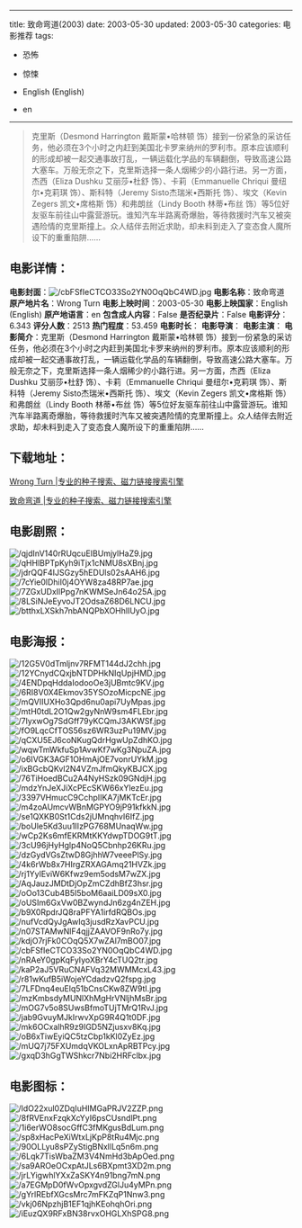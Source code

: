 
---
title: 致命弯道(2003)
date: 2003-05-30
updated: 2003-05-30
categories: 电影推荐
tags:
- 恐怖
- 惊悚

- English (English)
- en
---


> 克里斯（Desmond Harrington 戴斯蒙•哈林顿 饰）接到一份紧急的采访任务，他必须在3个小时之内赶到美国北卡罗来纳州的罗利市。原本应该顺利的形成却被一起交通事故打乱，一辆运载化学品的车辆翻倒，导致高速公路大塞车。万般无奈之下，克里斯选择一条人烟稀少的小路行进。另一方面，杰西（Eliza Dushku 艾丽莎•杜舒 饰）、卡莉（Emmanuelle Chriqui 曼纽尔•克莉琪 饰）、斯科特（Jeremy Sisto杰瑞米•西斯托 饰）、埃文（Kevin Zegers 凯文•席格斯 饰）和弗朗丝（Lindy Booth 林蒂•布丝 饰）等5位好友驱车前往山中露营游玩。谁知汽车半路离奇爆胎，等待救援时汽车又被突遇险情的克里斯撞上。众人结伴去附近求助，却未料到走入了变态食人魔所设下的重重陷阱……

## **电影详情**：

**电影封面**：<img src="https://image.tmdb.org/t/p/w200/cbFSfIeCTCO33So2YN0OqQbC4WD.jpg" alt="/cbFSfIeCTCO33So2YN0OqQbC4WD.jpg" title="/cbFSfIeCTCO33So2YN0OqQbC4WD.jpg">
**电影名称**：致命弯道
**原产地片名**：Wrong Turn
**电影上映时间**：2003-05-30
**电影上映国家**：English (English)
**原产地语言**：en
**包含成人内容**：False
**是否纪录片**：False
**电影评分**：6.343
**评分人数**：2513
**热门程度**：53.459
**电影时长**：
**电影导演**：
**电影主演**：
**电影简介**：克里斯（Desmond Harrington 戴斯蒙•哈林顿 饰）接到一份紧急的采访任务，他必须在3个小时之内赶到美国北卡罗来纳州的罗利市。原本应该顺利的形成却被一起交通事故打乱，一辆运载化学品的车辆翻倒，导致高速公路大塞车。万般无奈之下，克里斯选择一条人烟稀少的小路行进。另一方面，杰西（Eliza Dushku 艾丽莎•杜舒 饰）、卡莉（Emmanuelle Chriqui 曼纽尔•克莉琪 饰）、斯科特（Jeremy Sisto杰瑞米•西斯托 饰）、埃文（Kevin Zegers 凯文•席格斯 饰）和弗朗丝（Lindy Booth 林蒂•布丝 饰）等5位好友驱车前往山中露营游玩。谁知汽车半路离奇爆胎，等待救援时汽车又被突遇险情的克里斯撞上。众人结伴去附近求助，却未料到走入了变态食人魔所设下的重重陷阱……

## **下载地址**：
[Wrong Turn |专业的种子搜索、磁力链接搜索引擎](https://movie.amd794.com:2083/?search=Wrong%20Turn&ordering=&mode=match_phrase&page_size=10&page=1)

[致命弯道 |专业的种子搜索、磁力链接搜索引擎](https://movie.amd794.com:2083/?search=%E8%87%B4%E5%91%BD%E5%BC%AF%E9%81%93&ordering=&mode=match_phrase&page_size=10&page=1)
 

## **电影剧照**：
<img src="https://image.tmdb.org/t/p/original/qjdInV140rRUqcuEIBUmjylHaZ9.jpg" alt="/qjdInV140rRUqcuEIBUmjylHaZ9.jpg" title="/qjdInV140rRUqcuEIBUmjylHaZ9.jpg"><img src="https://image.tmdb.org/t/p/original/qHHlBPTpKyh9iTjx1cNMU8sXBnj.jpg" alt="/qHHlBPTpKyh9iTjx1cNMU8sXBnj.jpg" title="/qHHlBPTpKyh9iTjx1cNMU8sXBnj.jpg"><img src="https://image.tmdb.org/t/p/original/jdrQQF4IJSGzy5hEDUls02sAAH6.jpg" alt="/jdrQQF4IJSGzy5hEDUls02sAAH6.jpg" title="/jdrQQF4IJSGzy5hEDUls02sAAH6.jpg"><img src="https://image.tmdb.org/t/p/original/7cYie0lDhiI0j4OYW8za48RP7ae.jpg" alt="/7cYie0lDhiI0j4OYW8za48RP7ae.jpg" title="/7cYie0lDhiI0j4OYW8za48RP7ae.jpg"><img src="https://image.tmdb.org/t/p/original/7ZGxUDxIlPpg7nKWMSeJn64o25A.jpg" alt="/7ZGxUDxIlPpg7nKWMSeJn64o25A.jpg" title="/7ZGxUDxIlPpg7nKWMSeJn64o25A.jpg"><img src="https://image.tmdb.org/t/p/original/8LSiNJeEyvoJT2OdsaZ68D6LNCU.jpg" alt="/8LSiNJeEyvoJT2OdsaZ68D6LNCU.jpg" title="/8LSiNJeEyvoJT2OdsaZ68D6LNCU.jpg"><img src="https://image.tmdb.org/t/p/original/btthxLXSkh7nbANQPbXOHhlIUyO.jpg" alt="/btthxLXSkh7nbANQPbXOHhlIUyO.jpg" title="/btthxLXSkh7nbANQPbXOHhlIUyO.jpg">

## **电影海报**：
<img src="https://image.tmdb.org/t/p/original/12G5V0dTmljnv7RFMT144dJ2chh.jpg" alt="/12G5V0dTmljnv7RFMT144dJ2chh.jpg" title="/12G5V0dTmljnv7RFMT144dJ2chh.jpg"><img src="https://image.tmdb.org/t/p/original/12YCnydCQxjbNTDPHkNIqUpjHMD.jpg" alt="/12YCnydCQxjbNTDPHkNIqUpjHMD.jpg" title="/12YCnydCQxjbNTDPHkNIqUpjHMD.jpg"><img src="https://image.tmdb.org/t/p/original/4ENDpqHddaIodooOe3jUBmtc9KV.jpg" alt="/4ENDpqHddaIodooOe3jUBmtc9KV.jpg" title="/4ENDpqHddaIodooOe3jUBmtc9KV.jpg"><img src="https://image.tmdb.org/t/p/original/6RI8V0X4Ekmov35YSOzoMicpcNE.jpg" alt="/6RI8V0X4Ekmov35YSOzoMicpcNE.jpg" title="/6RI8V0X4Ekmov35YSOzoMicpcNE.jpg"><img src="https://image.tmdb.org/t/p/original/mQVIIUXHo3Qpd6nu0api7UyMpas.jpg" alt="/mQVIIUXHo3Qpd6nu0api7UyMpas.jpg" title="/mQVIIUXHo3Qpd6nu0api7UyMpas.jpg"><img src="https://image.tmdb.org/t/p/original/mtH0tdL2O1Qw2gyNnW9sm4FLEbr.jpg" alt="/mtH0tdL2O1Qw2gyNnW9sm4FLEbr.jpg" title="/mtH0tdL2O1Qw2gyNnW9sm4FLEbr.jpg"><img src="https://image.tmdb.org/t/p/original/7lyxwOg7SdGff79yKCQmJ3AKWSf.jpg" alt="/7lyxwOg7SdGff79yKCQmJ3AKWSf.jpg" title="/7lyxwOg7SdGff79yKCQmJ3AKWSf.jpg"><img src="https://image.tmdb.org/t/p/original/fO9LqcCfTOS56sz6WR3uzPu19MV.jpg" alt="/fO9LqcCfTOS56sz6WR3uzPu19MV.jpg" title="/fO9LqcCfTOS56sz6WR3uzPu19MV.jpg"><img src="https://image.tmdb.org/t/p/original/qCXU5EJ6coNKugQdrHgwUpZdhKO.jpg" alt="/qCXU5EJ6coNKugQdrHgwUpZdhKO.jpg" title="/qCXU5EJ6coNKugQdrHgwUpZdhKO.jpg"><img src="https://image.tmdb.org/t/p/original/wqwTmWkfuSp1AvwKf7wKg3NpuZA.jpg" alt="/wqwTmWkfuSp1AvwKf7wKg3NpuZA.jpg" title="/wqwTmWkfuSp1AvwKf7wKg3NpuZA.jpg"><img src="https://image.tmdb.org/t/p/original/o6IVGK3AGF1OHmAjOE7vonrUYkM.jpg" alt="/o6IVGK3AGF1OHmAjOE7vonrUYkM.jpg" title="/o6IVGK3AGF1OHmAjOE7vonrUYkM.jpg"><img src="https://image.tmdb.org/t/p/original/ixBGcbQKvl2N4VZmJfmQkyKBJCX.jpg" alt="/ixBGcbQKvl2N4VZmJfmQkyKBJCX.jpg" title="/ixBGcbQKvl2N4VZmJfmQkyKBJCX.jpg"><img src="https://image.tmdb.org/t/p/original/76TiHoedBCu2A4NyHSzk09GNdjH.jpg" alt="/76TiHoedBCu2A4NyHSzk09GNdjH.jpg" title="/76TiHoedBCu2A4NyHSzk09GNdjH.jpg"><img src="https://image.tmdb.org/t/p/original/mdzYnJeXJiXcPEcSKW66xYlezEu.jpg" alt="/mdzYnJeXJiXcPEcSKW66xYlezEu.jpg" title="/mdzYnJeXJiXcPEcSKW66xYlezEu.jpg"><img src="https://image.tmdb.org/t/p/original/3397VHmucC9CchpIIKA7jMKTcEr.jpg" alt="/3397VHmucC9CchpIIKA7jMKTcEr.jpg" title="/3397VHmucC9CchpIIKA7jMKTcEr.jpg"><img src="https://image.tmdb.org/t/p/original/m4zoAUmcvWBnMGPYO9jP91kfkkN.jpg" alt="/m4zoAUmcvWBnMGPYO9jP91kfkkN.jpg" title="/m4zoAUmcvWBnMGPYO9jP91kfkkN.jpg"><img src="https://image.tmdb.org/t/p/original/se1QXKB0St1Cds2jUMnqhvI6IfZ.jpg" alt="/se1QXKB0St1Cds2jUMnqhvI6IfZ.jpg" title="/se1QXKB0St1Cds2jUMnqhvI6IfZ.jpg"><img src="https://image.tmdb.org/t/p/original/boUle5Kd3uu1IIzPG768MUnaqWw.jpg" alt="/boUle5Kd3uu1IIzPG768MUnaqWw.jpg" title="/boUle5Kd3uu1IIzPG768MUnaqWw.jpg"><img src="https://image.tmdb.org/t/p/original/wCp2Ks6mfEKRMtKKYdwpTDOG9tT.jpg" alt="/wCp2Ks6mfEKRMtKKYdwpTDOG9tT.jpg" title="/wCp2Ks6mfEKRMtKKYdwpTDOG9tT.jpg"><img src="https://image.tmdb.org/t/p/original/3cU96jHyHglp4NoQ5Cbnhp26KRu.jpg" alt="/3cU96jHyHglp4NoQ5Cbnhp26KRu.jpg" title="/3cU96jHyHglp4NoQ5Cbnhp26KRu.jpg"><img src="https://image.tmdb.org/t/p/original/dzGydVGsZtwD8GjhhW7veeePlSy.jpg" alt="/dzGydVGsZtwD8GjhhW7veeePlSy.jpg" title="/dzGydVGsZtwD8GjhhW7veeePlSy.jpg"><img src="https://image.tmdb.org/t/p/original/4k6rWb8x7HIrgZRXAGAmq21HVZk.jpg" alt="/4k6rWb8x7HIrgZRXAGAmq21HVZk.jpg" title="/4k6rWb8x7HIrgZRXAGAmq21HVZk.jpg"><img src="https://image.tmdb.org/t/p/original/rj1YylEviW6Kfwz9em5odsM7wZX.jpg" alt="/rj1YylEviW6Kfwz9em5odsM7wZX.jpg" title="/rj1YylEviW6Kfwz9em5odsM7wZX.jpg"><img src="https://image.tmdb.org/t/p/original/AqJauzJMDtDjOpZmCZdhBfZ3hsr.jpg" alt="/AqJauzJMDtDjOpZmCZdhBfZ3hsr.jpg" title="/AqJauzJMDtDjOpZmCZdhBfZ3hsr.jpg"><img src="https://image.tmdb.org/t/p/original/oOo13Cub4B5I5boM6aaiLD09sX0.jpg" alt="/oOo13Cub4B5I5boM6aaiLD09sX0.jpg" title="/oOo13Cub4B5I5boM6aaiLD09sX0.jpg"><img src="https://image.tmdb.org/t/p/original/oUSIm6GxVw0BZwyndJn6zg4nZEH.jpg" alt="/oUSIm6GxVw0BZwyndJn6zg4nZEH.jpg" title="/oUSIm6GxVw0BZwyndJn6zg4nZEH.jpg"><img src="https://image.tmdb.org/t/p/original/b9X0RpdrJQ8raPFYA1irfdRQBOs.jpg" alt="/b9X0RpdrJQ8raPFYA1irfdRQBOs.jpg" title="/b9X0RpdrJQ8raPFYA1irfdRQBOs.jpg"><img src="https://image.tmdb.org/t/p/original/nufVcdQyJgAwIq3jusdRzXavPCU.jpg" alt="/nufVcdQyJgAwIq3jusdRzXavPCU.jpg" title="/nufVcdQyJgAwIq3jusdRzXavPCU.jpg"><img src="https://image.tmdb.org/t/p/original/n07STAMwNlF4qjjZAAVOF9nRo7y.jpg" alt="/n07STAMwNlF4qjjZAAVOF9nRo7y.jpg" title="/n07STAMwNlF4qjjZAAVOF9nRo7y.jpg"><img src="https://image.tmdb.org/t/p/original/kdjO7rjFk0COqQ5X7wZAl7mBO07.jpg" alt="/kdjO7rjFk0COqQ5X7wZAl7mBO07.jpg" title="/kdjO7rjFk0COqQ5X7wZAl7mBO07.jpg"><img src="https://image.tmdb.org/t/p/original/cbFSfIeCTCO33So2YN0OqQbC4WD.jpg" alt="/cbFSfIeCTCO33So2YN0OqQbC4WD.jpg" title="/cbFSfIeCTCO33So2YN0OqQbC4WD.jpg"><img src="https://image.tmdb.org/t/p/original/nRAeY0gpKqFyIyoXBrY4cTUQ2tr.jpg" alt="/nRAeY0gpKqFyIyoXBrY4cTUQ2tr.jpg" title="/nRAeY0gpKqFyIyoXBrY4cTUQ2tr.jpg"><img src="https://image.tmdb.org/t/p/original/kaP2aJ5VRuCNAFVq32MWMMcxL43.jpg" alt="/kaP2aJ5VRuCNAFVq32MWMMcxL43.jpg" title="/kaP2aJ5VRuCNAFVq32MWMMcxL43.jpg"><img src="https://image.tmdb.org/t/p/original/r81wKufB5iWojeYCdadzvQ2fspg.jpg" alt="/r81wKufB5iWojeYCdadzvQ2fspg.jpg" title="/r81wKufB5iWojeYCdadzvQ2fspg.jpg"><img src="https://image.tmdb.org/t/p/original/7LFDnq4euElq51bCnsCKw8ZW9tI.jpg" alt="/7LFDnq4euElq51bCnsCKw8ZW9tI.jpg" title="/7LFDnq4euElq51bCnsCKw8ZW9tI.jpg"><img src="https://image.tmdb.org/t/p/original/mzKmbsdyMUNlXhMgHrVNljhMsBr.jpg" alt="/mzKmbsdyMUNlXhMgHrVNljhMsBr.jpg" title="/mzKmbsdyMUNlXhMgHrVNljhMsBr.jpg"><img src="https://image.tmdb.org/t/p/original/mOG7v5o8SUwsBfmoTUjTMrQ1RvJ.jpg" alt="/mOG7v5o8SUwsBfmoTUjTMrQ1RvJ.jpg" title="/mOG7v5o8SUwsBfmoTUjTMrQ1RvJ.jpg"><img src="https://image.tmdb.org/t/p/original/jab9GvuyMJkIrwvXpG9R4Q1t0DF.jpg" alt="/jab9GvuyMJkIrwvXpG9R4Q1t0DF.jpg" title="/jab9GvuyMJkIrwvXpG9R4Q1t0DF.jpg"><img src="https://image.tmdb.org/t/p/original/mk6OCxalhR9z9IGD5NZjusxv8Kq.jpg" alt="/mk6OCxalhR9z9IGD5NZjusxv8Kq.jpg" title="/mk6OCxalhR9z9IGD5NZjusxv8Kq.jpg"><img src="https://image.tmdb.org/t/p/original/oB6xTiwEyiQC5tzCbp1kKl0ZyEz.jpg" alt="/oB6xTiwEyiQC5tzCbp1kKl0ZyEz.jpg" title="/oB6xTiwEyiQC5tzCbp1kKl0ZyEz.jpg"><img src="https://image.tmdb.org/t/p/original/mUQ7j75FXUmdqVKOLxnApRBTPcy.jpg" alt="/mUQ7j75FXUmdqVKOLxnApRBTPcy.jpg" title="/mUQ7j75FXUmdqVKOLxnApRBTPcy.jpg"><img src="https://image.tmdb.org/t/p/original/gxqD3hGgTWShkcr7Nbi2HRFclbx.jpg" alt="/gxqD3hGgTWShkcr7Nbi2HRFclbx.jpg" title="/gxqD3hGgTWShkcr7Nbi2HRFclbx.jpg">

## **电影图标**：
<img src="https://image.tmdb.org/t/p/original/ldO22xul0ZDqIuHIMGaPRJV2ZZP.png" alt="/ldO22xul0ZDqIuHIMGaPRJV2ZZP.png" title="/ldO22xul0ZDqIuHIMGaPRJV2ZZP.png"><img src="https://image.tmdb.org/t/p/original/8fRVEnxFzqkXcYyI6psCUsndlPt.png" alt="/8fRVEnxFzqkXcYyI6psCUsndlPt.png" title="/8fRVEnxFzqkXcYyI6psCUsndlPt.png"><img src="https://image.tmdb.org/t/p/original/1i6erWO8socGffC3fMKgusBdLum.png" alt="/1i6erWO8socGffC3fMKgusBdLum.png" title="/1i6erWO8socGffC3fMKgusBdLum.png"><img src="https://image.tmdb.org/t/p/original/sp8xHacPeXiWtxLjKpP8tRu4Mjc.png" alt="/sp8xHacPeXiWtxLjKpP8tRu4Mjc.png" title="/sp8xHacPeXiWtxLjKpP8tRu4Mjc.png"><img src="https://image.tmdb.org/t/p/original/90OLLyu8sPZyStigBNxllLq5n6m.png" alt="/90OLLyu8sPZyStigBNxllLq5n6m.png" title="/90OLLyu8sPZyStigBNxllLq5n6m.png"><img src="https://image.tmdb.org/t/p/original/6Lqk7TisWbaZM3V4NmHd3bApOed.png" alt="/6Lqk7TisWbaZM3V4NmHd3bApOed.png" title="/6Lqk7TisWbaZM3V4NmHd3bApOed.png"><img src="https://image.tmdb.org/t/p/original/sa9AROeOCxpAtJLs6BXpmt3XD2m.png" alt="/sa9AROeOCxpAtJLs6BXpmt3XD2m.png" title="/sa9AROeOCxpAtJLs6BXpmt3XD2m.png"><img src="https://image.tmdb.org/t/p/original/jrLYigwhlYXxZaSKY4n91bng7mN.png" alt="/jrLYigwhlYXxZaSKY4n91bng7mN.png" title="/jrLYigwhlYXxZaSKY4n91bng7mN.png"><img src="https://image.tmdb.org/t/p/original/a7EGMpD0fWvOpxgvdZGlJu4yMPn.png" alt="/a7EGMpD0fWvOpxgvdZGlJu4yMPn.png" title="/a7EGMpD0fWvOpxgvdZGlJu4yMPn.png"><img src="https://image.tmdb.org/t/p/original/gYrlREbfXGcsMrc7mFKZqP1Nnw3.png" alt="/gYrlREbfXGcsMrc7mFKZqP1Nnw3.png" title="/gYrlREbfXGcsMrc7mFKZqP1Nnw3.png"><img src="https://image.tmdb.org/t/p/original/vkj06NpzhjB1EF1qjhKEohqhOri.png" alt="/vkj06NpzhjB1EF1qjhKEohqhOri.png" title="/vkj06NpzhjB1EF1qjhKEohqhOri.png"><img src="https://image.tmdb.org/t/p/original/iEuzQX9RFxBN38rvxOHGLXhSPG8.png" alt="/iEuzQX9RFxBN38rvxOHGLXhSPG8.png" title="/iEuzQX9RFxBN38rvxOHGLXhSPG8.png">
